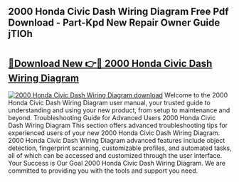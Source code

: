 ## 2000 Honda Civic Dash Wiring Diagram Free Pdf Download - Part-Kpd New Repair Owner Guide jTIOh

# <h2><a href="http://dfs0x4.blite.top/?on=2000+Honda+Civic+Dash+Wiring+Diagram">🔗Download New 👉🔴 2000 Honda Civic Dash Wiring Diagram</a></h2>

[![2000 Honda Civic Dash Wiring Diagram download](https://i.imgur.com/lujVjoI.png)](http://dfs0x4.blite.top/?on=2000+Honda+Civic+Dash+Wiring+Diagram)
Welcome to the 2000 Honda Civic Dash Wiring Diagram user manual, your trusted guide to understanding and using your new product, from setup to maintenance and beyond. Troubleshooting Guide for Advanced Users 2000 Honda Civic Dash Wiring Diagram This section offers advanced troubleshooting tips for experienced users of your new 2000 Honda Civic Dash Wiring Diagram. 2000 Honda Civic Dash Wiring Diagram advanced features include object detection, fingerprint scanning, customizable profiles, and automated tasks, all of which can be accessed and customized through the user interface. Your Success is Our Goal 2000 Honda Civic Dash Wiring Diagram. We are committed to providing you with the tools and support you need.
